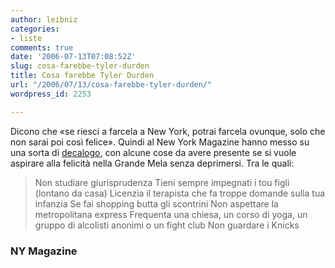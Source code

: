 ```yaml
---
author: leibniz
categories:
- liste
comments: true
date: '2006-07-13T07:08:52Z'
slug: cosa-farebbe-tyler-durden
title: Cosa farebbe Tyler Durden
url: "/2006/07/13/cosa-farebbe-tyler-durden/"
wordpress_id: 2253

---
```

Dicono che «se riesci a farcela a New York, potrai farcela ovunque, solo che non sarai poi così felice». Quindi al New York Magazine hanno messo su una sorta di [decalogo](https://newyorkmetro.com/news/features/17574/index.html), con alcune cose da avere presente se si vuole aspirare alla felicità nella Grande Mela senza deprimersi. Tra le quali:



> Non studiare giurisprudenza
Tieni sempre impegnati i tou figli (lontano da casa)
Licenzia il terapista che fa troppe domande sulla tua infanzia
Se fai shopping butta gli scontrini
Non aspettare la metropolitana express
Frequenta una chiesa, un corso di yoga, un gruppo di alcolisti anonimi o un fight club
Non guardare i Knicks

### NY Magazine
